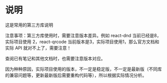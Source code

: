 # 说明

这是常用的第三方库说明

注意事项：第三方库使用时，需要注意版本差异。例如 react-dnd 当前已经是8，实际项目使用 2，react-qrcode 当前版本是3，实际项目使用1，那么官方文档和实际 API 就对不上了，需要注意！

查阅已有笔记和其他文档时，也需要注意版本对应。

因为种种原因，实际项目使用的版本，不一定是稳定版，不一定是最新版（不同库的兼容问题等，更新最新版后需要重构代码等），所以根据实际情况分析。
